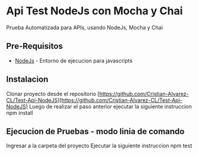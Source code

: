 # Api Test NodeJs con Mocha y Chai
Prueba Automatizada para APIs, usando NodeJs, Mocha y Chai

Pre-Requisitos
-------------
* [NodeJs](http://nodejs.org/) - Entorno de ejecucion para javascripts

Instalacion
-------------
Clonar proyecto desde el repositorio [https://github.com/Cristian-Alvarez-CL/Test-Api-NodeJS](https://github.com/Cristian-Alvarez-CL/Test-Api-NodeJS)
Luego de realizar el paso anterior ejecutar la siguiente instruccion npm install 

Ejecucion de Pruebas - modo linia de comando
-------------------
Ingresar a la carpeta del proyecto
Ejecutar la siguiente instruccion npm test